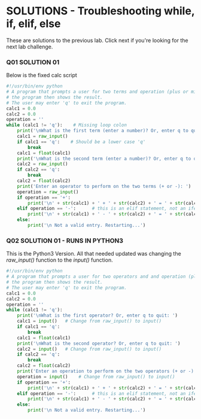 # SOLUTIONS - Troubleshooting while, if, elif, else
These are solutions to the previous lab. Click next if you're looking for the next lab challenge.

### Q01 SOLUTION 01

Below is the fixed calc script

``` python
#!/usr/bin/env python
# A program that prompts a user for two terms and operation (plus or minus)
# the program then shows the result.
# The user may enter 'q' to exit the program.
calc1 = 0.0
calc2 = 0.0
operation = ''
while (calc1 != 'q'):    # Missing loop colon
    print('\nWhat is the first term (enter a number)? Or, enter q to quit: ')
    calc1 = raw_input()
    if calc1 == 'q':    # Should be a lower case 'q'
        break
    calc1 = float(calc1)
    print('\nWhat is the second term (enter a number)? Or, enter q to quit: ')
    calc2 = raw_input()
    if calc2 == 'q':
        break
    calc2 = float(calc2)
    print('Enter an operator to perform on the two terms (+ or -): ')
    operation = raw_input()
    if operation == '+':
        print('\n' + str(calc1) + ' + ' + str(calc2) + ' = ' + str(calc1 + calc2)) # new line should be in single quotes
    elif operation == '-':      # this is an elif statement, not an ifel statement
        print('\n' + str(calc1) + ' - ' + str(calc2) + ' = ' + str(calc1 - calc2))
    else:
        print('\n Not a valid entry. Restarting...')
```


### Q02 SOLUTION 01 - RUNS IN PYTHON3

This is the Python3 Version. All that needed updated was changing the *raw_input()* function to the *input()* function.

``` python
#!/usr/bin/env python
# A program that prompts a user for two operators and and operation (plus or minus)
# the program then shows the result.
# The user may enter 'q' to exit the program.
calc1 = 0.0
calc2 = 0.0
operation = ''
while (calc1 != 'q'):  
    print('\nWhat is the first operator? Or, enter q to quit: ')
    calc1 = input()   # Change from raw_input() to input()
    if calc1 == 'q': 
        break
    calc1 = float(calc1)
    print('\nWhat is the second operator? Or, enter q to quit: ')
    calc2 = input()   # Change from raw_input() to input()
    if calc2 == 'q':
        break
    calc2 = float(calc2)
    print('Enter an operation to perform on the two operators (+ or -): ')
    operation = input()    # Change from raw_input() to input()
    if operation == '+':
        print('\n' + str(calc1) + ' + ' + str(calc2) + ' = ' + str(calc1 + calc2)) # new line should be in single quotes
    elif operation == '-':      # this is an elif statement, not an ifel statement
        print('\n' + str(calc1) + ' - ' + str(calc2) + ' = ' + str(calc1 - calc2))
    else:
        print('\n Not a valid entry. Restarting...')
```
